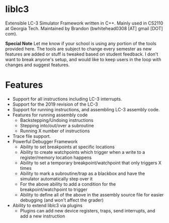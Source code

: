 liblc3
======

Extensible LC-3 Simulator Framework written in C++. Mainly used in CS2110 at Georgia Tech.  Maintained by Brandon (bwhitehead0308 [AT] gmail [DOT] com).

__Special Note__ Let me know if your school is using any portion of the tools provided here. The tools are subject to change every semester as new features are added or stuff is tweaked based on student feedback. I don't want to break anyone's setup, and would like to keep users in the loop with changes and suggest features.


# Features
* Support for all instructions including LC-3 interrupts.
* Support for the 2019 revision of the LC-3
* Support for running instructions, and assembling LC-3 assembly code.
* Features for running assembly code
    * Backstepping/Undoing instructions
    * Stepping into/out/over a subroutine
    * Running X number of instructions
* Trace file support.
* Powerful Debugger Framework
  * Ability to set breakpoints at specific locations
  * Ability to create watchpoints which trigger when a write to a register/memory location happens
  * Ability to set a temporary breakpoint/watchpoint that only triggers X times
  * Ability to mark a subroutine/trap as a blackbox and have the simulator automatically step over it
  * For the above ability to add a condition for the breakpoint/watchpoint to trigger
  * Ability to define all of the above in the assembly source file for easier debugging (and won't affect the grader)
* Ability to extend liblc3 via plugins
  * Plugins can add new device registers, traps, send interrupts, and add a new instruction
